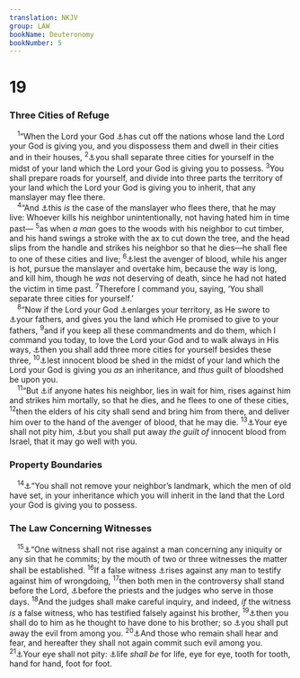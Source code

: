 ```yaml
---
translation: NKJV
group: LAW
bookName: Deuteronomy 
bookNumber: 5
---
```


<div class="title"><h1>19</h1><h3>Three Cities of Refuge</h3></div>
<span class="verse phu_19_1"> <sup>1</sup>“When the Lord your God <a data-toggle="tooltip" data-placement="bottom" title="Deut. 12:29">⚓</a>has cut off the nations whose land the Lord your God is giving you, and you dispossess them and dwell in their cities and in their houses, </span>
<span class="verse phu_19_2"><sup>2</sup><a data-toggle="tooltip" data-placement="bottom" title="Ex. 21:13; Num. 35:10–15; Deut. 4:41; Josh. 20:2">⚓</a>you shall separate three cities for yourself in the midst of your land which the Lord your God is giving you to possess. </span>
<span class="verse phu_19_3"><sup>3</sup>You shall prepare roads for yourself, and divide into three parts the territory of your land which the Lord your God is giving you to inherit, that any manslayer may flee there.<br/></span>
<span class="verse phu_19_4"> <sup>4</sup>“And <a data-toggle="tooltip" data-placement="bottom" title="Num. 35:9–34; Deut. 4:42">⚓</a>this <i>is</i> the case of the manslayer who flees there, that he may live: Whoever kills his neighbor unintentionally, not having hated him in time past— </span>
<span class="verse phu_19_5"><sup>5</sup>as when <i>a</i> <i>man</i> goes to the woods with his neighbor to cut timber, and his hand swings a stroke with the ax to cut down the tree, and the head slips from the handle and strikes his neighbor so that he dies—he shall flee to one of these cities and live; </span>
<span class="verse phu_19_6"><sup>6</sup><a data-toggle="tooltip" data-placement="bottom" title="Num. 35:12">⚓</a>lest the avenger of blood, while his anger is hot, pursue the manslayer and overtake him, because the way is long, and kill him, though he <i>was</i> not deserving of death, since he had not hated the victim in time past. </span>
<span class="verse phu_19_7"><sup>7</sup>Therefore I command you, saying, ‘You shall separate three cities for yourself.’<br/></span>
<span class="verse phu_19_8"> <sup>8</sup>“Now if the Lord your God <a data-toggle="tooltip" data-placement="bottom" title="Deut. 12:20">⚓</a>enlarges your territory, as He swore to <a data-toggle="tooltip" data-placement="bottom" title="Gen. 15:18–21">⚓</a>your fathers, and gives you the land which He promised to give to your fathers, </span>
<span class="verse phu_19_9"><sup>9</sup>and if you keep all these commandments and do them, which I command you today, to love the Lord your God and to walk always in His ways, <a data-toggle="tooltip" data-placement="bottom" title="Josh. 20:7–9">⚓</a>then you shall add three more cities for yourself besides these three, </span>
<span class="verse phu_19_10"><sup>10</sup><a data-toggle="tooltip" data-placement="bottom" title="Num. 35:33; Deut. 21:1–9">⚓</a>lest innocent blood be shed in the midst of your land which the Lord your God is giving you <i>as</i> an inheritance, and <i>thus</i> guilt of bloodshed be upon you.<br/></span>
<span class="verse phu_19_11"> <sup>11</sup>“But <a data-toggle="tooltip" data-placement="bottom" title="Num. 35:16, 24; Deut. 27:24; (1 John 3:15)">⚓</a>if anyone hates his neighbor, lies in wait for him, rises against him and strikes him mortally, so that he dies, and he flees to one of these cities, </span>
<span class="verse phu_19_12"><sup>12</sup>then the elders of his city shall send and bring him from there, and deliver him over to the hand of the avenger of blood, that he may die. </span>
<span class="verse phu_19_13"><sup>13</sup><a data-toggle="tooltip" data-placement="bottom" title="Deut. 13:8">⚓</a>Your eye shall not pity him, <a data-toggle="tooltip" data-placement="bottom" title="Num. 35:33, 34; 1 Kin. 2:31">⚓</a>but you shall put away <i>the</i> <i>guilt</i> <i>of</i> innocent blood from Israel, that it may go well with you.<br/></span>
<div class="title"><h3>Property Boundaries</h3></div>
<span class="verse phu_19_14"> <sup>14</sup><a data-toggle="tooltip" data-placement="bottom" title="Deut. 27:17; Job 24:2; Prov. 22:28; Hos. 5:10">⚓</a>“You shall not remove your neighbor’s landmark, which the men of old have set, in your inheritance which you will inherit in the land that the Lord your God is giving you to possess.<br/></span>
<div class="title"><h3>The Law Concerning Witnesses</h3></div>
<span class="verse phu_19_15"> <sup>15</sup><a data-toggle="tooltip" data-placement="bottom" title="Num. 35:30; Deut. 17:6; Matt. 18:16; John 8:17; 2 Cor. 13:1; 1 Tim. 5:19; Heb. 10:28">⚓</a>“One witness shall not rise against a man concerning any iniquity or any sin that he commits; by the mouth of two or three witnesses the matter shall be established. </span>
<span class="verse phu_19_16"><sup>16</sup>If a false witness <a data-toggle="tooltip" data-placement="bottom" title="Ex. 23:1; Ps. 27:12; 35:11">⚓</a>rises against any man to testify against him of wrongdoing, </span>
<span class="verse phu_19_17"><sup>17</sup>then both men in the controversy shall stand before the Lord, <a data-toggle="tooltip" data-placement="bottom" title="Deut. 17:8–11; 21:5">⚓</a>before the priests and the judges who serve in those days. </span>
<span class="verse phu_19_18"><sup>18</sup>And the judges shall make careful inquiry, and indeed, <i>if</i> the witness <i>is</i> a false witness, who has testified falsely against his brother, </span>
<span class="verse phu_19_19"><sup>19</sup><a data-toggle="tooltip" data-placement="bottom" title="Prov. 19:5; Dan. 6:24">⚓</a>then you shall do to him as he thought to have done to his brother; so <a data-toggle="tooltip" data-placement="bottom" title="Deut. 13:5; 17:7; 21:21; 22:21">⚓</a>you shall put away the evil from among you. </span>
<span class="verse phu_19_20"><sup>20</sup><a data-toggle="tooltip" data-placement="bottom" title="Deut. 17:13; 21:21">⚓</a>And those who remain shall hear and fear, and hereafter they shall not again commit such evil among you. </span>
<span class="verse phu_19_21"><sup>21</sup><a data-toggle="tooltip" data-placement="bottom" title="Deut. 19:13">⚓</a>Your eye shall not pity: <a data-toggle="tooltip" data-placement="bottom" title="Ex. 21:23, 24; Lev. 24:20; Matt. 5:38, 39">⚓</a>life <i>shall</i> <i>be</i> for life, eye for eye, tooth for tooth, hand for hand, foot for foot.<br/></span>
